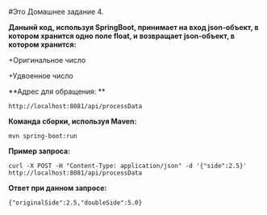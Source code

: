 #Это Домашнее задание 4.




**Данынй код, используя SpringBoot, принимает на вход json-объект, в котором хранится одно поле float, и возвращает json-объект, в котором хранится:**

+Оригинальное число

+Удвоенное число



**Адрес для обращения: **

`http://localhost:8081/api/processData`




**Команда сборки, используя Maven:**

`mvn spring-boot:run`



**Пример запроса:**

`curl -X POST -H "Content-Type: application/json" -d '{"side":2.5}' http://localhost:8081/api/processData`



**Ответ при данном запросе:**

`{"originalSide":2.5,"doubleSide":5.0}`
